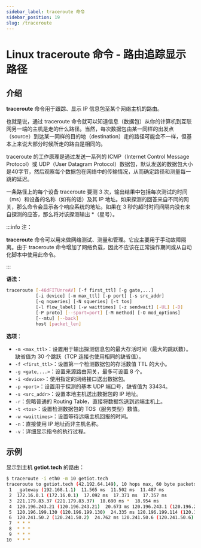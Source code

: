 ```yaml
---
sidebar_label: traceroute 命令
sidebar_position: 19
slug: /traceroute
---
```


# Linux traceroute 命令 - 路由追踪显示路径



## 介绍

**traceroute** 命令用于跟踪、显示 IP 信息包至某个网络主机的路由。

也就是说，通过 traceroute 命令就可以知道信息（数据包）从你的计算机到互联网另一端的主机是走的什么路径。当然，每次数据包由某一同样的出发点（source）到达某一同样的目的地（destination）走的路径可能会不一样，但基本上来说大部分时候所走的路由是相同的。

traceroute 的工作原理是通过发送一系列的 ICMP（Internet Control Message Protocol）或 UDP（User Datagram Protocol）数据包，默认发送的数据包大小是40字节，然后观察每个数据包在网络中的传输情况，从而确定路径和测量每一跳的延迟。

一条路径上的每个设备 traceroute 要测 3 次，输出结果中包括每次测试的时间（ms）和设备的名称（如有的话）及其 IP 地址。如果探测的回答来自不同的网关，那么命令会显示各个响应系统的地址。如果在 3 秒的超时时间间隔内没有来自探测的应答，那么将对该探测输出 *（星号）。

:::info 注：

**traceroute** 命令可以用来做网络测试、测量和管理。它应主要用于手动故障隔离。由于 traceroute 命令增加了网络负载，因此不应该在正常操作期间或从自动化脚本中使用此命令。

:::

**语法**：

```bash
traceroute [-46dFITUnreAV] [-f first_ttl] [-g gate,...]
           [-i device] [-m max_ttl] [-p port] [-s src_addr]
           [-q nqueries] [-N squeries] [-t tos]
           [-l flow_label] [-w waittimes] [-z sendwait] [-UL] [-D]
           [-P proto] [--sport=port] [-M method] [-O mod_options]
           [--mtu] [--back]
           host [packet_len]
```

**选项**：

- `-m <max_ttl>`：设置用于输出探测信息包的最大存活时间（最大的跳跃数）。缺省值为 30 个跳跃（TCP 连接也使用相同的缺省值）。
- `-f <first_ttl>`：设置第一个检测数据包的存活数值 TTL 的大小。
- `-g <gate,...>`：设置来源路由网关，最多可设置 8 个。
- `-i <device>`：使用指定的网络接口送出数据包。
- `-p <port>`：设置用于探测的基本 UDP 端口号，缺省值为 33434。
- `-s <src_addr>`：设置本地主机送出数据包的 IP 地址。
- `-r`：忽略普通的 Routing Table，直接将数据包送到远端主机上。
- `-t <tos>`：设置检测数据包的 TOS（服务类型）数值。
- `-w <waittimes>`：设置等待远端主机回报的时间。
- `-n`：直接使用 IP 地址而非主机名称。
- `-v`：详细显示指令的执行过程。



## 示例

显示到主机 **getiot.tech** 的路由：

```bash
$ traceroute -i eth0 -m 10 getiot.tech
traceroute to getiot.tech (42.192.64.149), 10 hops max, 60 byte packets
 1  _gateway (192.168.1.1)  11.565 ms  11.502 ms  11.487 ms
 2  172.16.0.1 (172.16.0.1)  17.092 ms  17.371 ms  17.357 ms
 3  221.179.83.37 (221.179.83.37)  18.690 ms *  18.954 ms
 4  120.196.243.21 (120.196.243.21)  20.673 ms 120.196.243.1 (120.196.243.1)  20.989 ms 120.196.243.21 (120.196.243.21)  19.925 ms
 5  120.196.199.130 (120.196.199.130)  24.335 ms 120.196.199.114 (120.196.199.114)  24.569 ms 120.196.199.122 (120.196.199.122)  23.758 ms
 6  120.241.50.2 (120.241.50.2)  24.762 ms 120.241.50.6 (120.241.50.6)  13.892 ms  12.839 ms
 7  * * *
 8  * * *
 9  * * *
10  * * *
```

